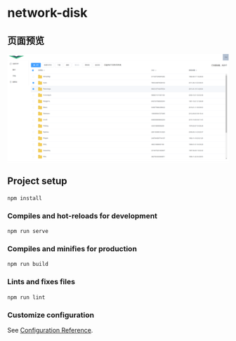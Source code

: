# network-disk

## 页面预览

<img src="https://github.com/fizzxue/network-disk-webui/blob/master/src/assets/all.png" alt="全部文件效果图" align=center />

## Project setup
```
npm install
```

### Compiles and hot-reloads for development
```
npm run serve
```

### Compiles and minifies for production
```
npm run build
```

### Lints and fixes files
```
npm run lint
```

### Customize configuration
See [Configuration Reference](https://cli.vuejs.org/config/).


